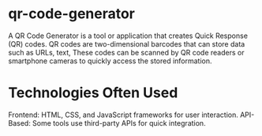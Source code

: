 # qr-code-generator
A QR Code Generator is a tool or application that creates Quick Response (QR) codes. QR codes are two-dimensional barcodes that can store data such as URLs, text, These codes can be scanned by QR code readers or smartphone cameras to quickly access the stored information.

# Technologies Often Used
Frontend: HTML, CSS, and JavaScript frameworks for user interaction.
API-Based: Some tools use third-party APIs for quick integration.

